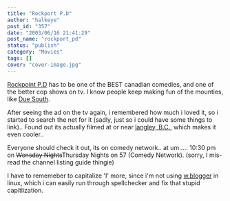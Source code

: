 ```yaml
---
title: "Rockport P.D"
author: "halkeye"
post_id: "357"
date: "2003/06/16 21:41:29"
post_name: "rockport_pd"
status: "publish"
category: "Movies"
tags: []
cover: "cover-image.jpg"
---
```


[Rockpoint P.D](https://us.imdb.com/Title?0310516) has to be one of the BEST canadian comedies, and one of the better cop shows on tv. I know people keep making fun of the mounties, like [Due South](https://us.imdb.com/Title?0108756).

After seeing the ad on the tv again, i remembered how much i loved it, so i started to search the net for it (sadly, just so i could have some things to link).. Found out its actually filmed at or near [langley, B.C.](https://www.langleyadvance.com/011103/showtime/011103sh1.html), which makes it even cooler..

Everyone should check it out, its on comedy network.. at um..... 10:30 pm on <s>Wensday Nights</s>Thursday Nights on 57 (Comedy Network). (sorry, I mis-read the channel listing guide thingie)

I have to rememeber to capitalize 'I' more, since i'm not using [ w.blogger](https://www.wbloggar.com/index.php?itemid=155) in linux, which i can easily run through spellchecker and fix that stupid capitlization.
